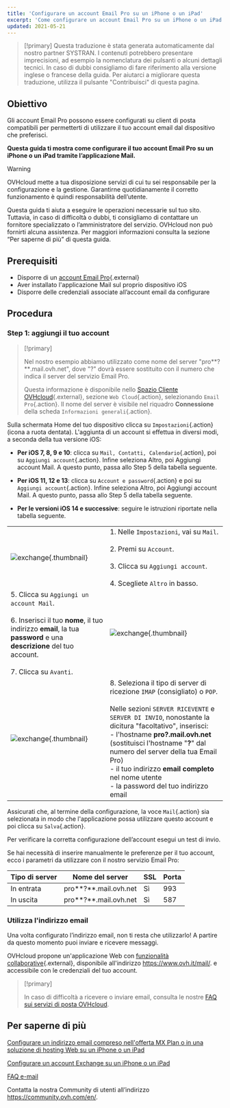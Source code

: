```yaml
---
title: 'Configurare un account Email Pro su un iPhone o un iPad'
excerpt: 'Come configurare un account Email Pro su un iPhone o un iPad tramite l’applicazione Mail'
updated: 2021-05-21
---
```


> [!primary]
> Questa traduzione è stata generata automaticamente dal nostro partner SYSTRAN. I contenuti potrebbero presentare imprecisioni, ad esempio la nomenclatura dei pulsanti o alcuni dettagli tecnici. In caso di dubbi consigliamo di fare riferimento alla versione inglese o francese della guida. Per aiutarci a migliorare questa traduzione, utilizza il pulsante "Contribuisci" di questa pagina.
>

## Obiettivo

Gli account Email Pro possono essere configurati su client di posta compatibili per permetterti di utilizzare il tuo account email dal dispositivo che preferisci.

**Questa guida ti mostra come configurare il tuo account Email Pro su un iPhone o un iPad tramite l’applicazione Mail.**

> [!warning]
>
> OVHcloud mette a tua disposizione servizi di cui tu sei responsabile per la configurazione e la gestione. Garantirne quotidianamente il corretto funzionamento è quindi responsabilità dell’utente.
>
> Questa guida ti aiuta a eseguire le operazioni necessarie sul tuo sito. Tuttavia, in caso di difficoltà o dubbi, ti consigliamo di contattare un fornitore specializzato o l’amministratore del servizio. OVHcloud non può fornirti alcuna assistenza. Per maggiori informazioni consulta la sezione “Per saperne di più” di questa guida.
>

## Prerequisiti

- Disporre di un [account Email Pro](https://www.ovhcloud.com/it/emails/email-pro/){.external}
- Aver installato l'applicazione Mail sul proprio dispositivo iOS
- Disporre delle credenziali associate all’account email da configurare

## Procedura

### Step 1: aggiungi il tuo account

> [!primary]
>
> Nel nostro esempio abbiamo utilizzato come nome del server "pro**?**.mail.ovh.net", dove "?" dovrà essere sostituito con il numero che indica il server del servizio Email Pro.
>
> Questa informazione è disponibile nello [Spazio Cliente OVHcloud](https://www.ovh.com/auth/?action=gotomanager&from=https://www.ovh.it/&ovhSubsidiary=it){.external}, sezione `Web Cloud`{.action}, selezionando `Email Pro`{.action}. Il nome del server è visibile nel riquadro **Connessione** della scheda `Informazioni generali`{.action}.
> 

Sulla schermata Home del tuo dispositivo clicca su `Impostazioni`{.action} (icona a ruota dentata). L'aggiunta di un account si effettua in diversi modi, a seconda della tua versione iOS:

- **Per iOS 7, 8, 9 e 10**: clicca su `Mail, Contatti, Calendario`{.action}, poi su `Aggiungi account`{.action}. Infine seleziona Altro, poi Aggiungi account Mail. A questo punto, passa allo Step 5 della tabella seguente.

- **Per iOS 11, 12 e 13**: clicca su `Account e password`{.action} e poi su `Aggiungi account`{.action}. Infine seleziona Altro, poi Aggiungi account Mail. A questo punto, passa allo Step 5 della tabella seguente.

- **Per le versioni iOS 14 e successive**: seguire le istruzioni riportate nella tabella seguente.

| | |
|---|---|
|![exchange](configuration-mail-ios-step01.gif){.thumbnail}|1. Nelle `Impostazioni`, vai su `Mail`. <br><br> 2. Premi su `Account`.<br><br> 3. Clicca su `Aggiungi account`.<br><br> 4. Scegliete `Altro` in basso.|
|5. Clicca su `Aggiungi un account Mail`.<br><br>6. Inserisci il tuo **nome**, il tuo indirizzo **email**, la tua **password** e una **descrizione** del tuo account.<br><br>7. Clicca su `Avanti`.|![exchange](configuration-mailpro-ios-step02.png){.thumbnail}|
|![exchange](configuration-mailpro-ios-step03.png){.thumbnail}|8. Seleziona il tipo di server di ricezione `IMAP` (consigliato) o `POP`.<br><br>Nelle sezioni `SERVER RICEVENTE` e `SERVER DI INVIO`, nonostante la dicitura "facoltativo", inserisci: <br>- l'hostname **pro?.mail.ovh.net** (sostituisci l'hostname "**?**" dal numero del server della tua Email Pro) <br>- il tuo indirizzo **email completo** nel nome utente <br>- la password del tuo indirizzo email|

Assicurati che, al termine della configurazione, la voce `Mail`{.action} sia selezionata in modo che l'applicazione possa utilizzare questo account e poi clicca su `Salva`{.action}.

Per verificare la corretta configurazione dell’account esegui un test di invio.

Se hai necessità di inserire manualmente le preferenze per il tuo account, ecco i parametri da utilizzare con il nostro servizio Email Pro: 

|Tipo di server |Nome del server|SSL|Porta|
|---|---|---|---|
|In entrata|pro**?**.mail.ovh.net|Sì|993|
|In uscita|pro**?**.mail.ovh.net|Sì|587|

### Utilizza l'indirizzo email

Una volta configurato l’indirizzo email, non ti resta che utilizzarlo! A partire da questo momento puoi inviare e ricevere messaggi.

OVHcloud propone un'applicazione Web con [funzionalità collaborative](https://www.ovhcloud.com/it/emails/){.external}, disponibile all'indirizzo <https://www.ovh.it/mail/>. e accessibile con le credenziali del tuo account.

> [!primary]
>
> In caso di difficoltà a ricevere o inviare email, consulta le nostre [FAQ sui servizi di posta OVHcloud](faq-emails1.).
>

## Per saperne di più

[Configurare un indirizzo email compreso nell'offerta MX Plan o in una soluzione di hosting Web su un iPhone o un iPad](how_to_configure_ios1.)

[Configurare un account Exchange su un iPhone o un iPad](how_to_configure_ios2.)

[FAQ e-mail](faq-emails1.)

Contatta la nostra Community di utenti all’indirizzo <https://community.ovh.com/en/>.